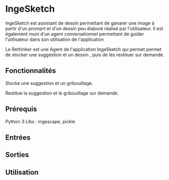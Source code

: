 # IngeSketch 

IngeSketch est assistant de dessin permettant de ganarer une image à partir d'un promprt et d'un dessin peu élaboré réalisé par l'utilisateur. Il est également muni d'un agent conversationnel permettant de guider l'utilisateur dans son utilisation de l'application

Le Rethinker est une Agent de l'application IngeSketch qui permet permet de stocker une suggestion et un dessin , puis de les restituer sur demande.

## Fonctionnalités 

Stocke une suggestion et un gribouillage.

Restitue la suggestion et le gribouillage sur demande.

## Prérequis 

Python 3 
Libs : ingescape, pickle 

## Entrées 

## Sorties 

## Utilisation 
